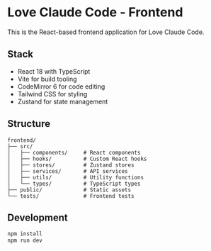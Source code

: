 # Love Claude Code - Frontend

This is the React-based frontend application for Love Claude Code.

## Stack

- React 18 with TypeScript
- Vite for build tooling
- CodeMirror 6 for code editing
- Tailwind CSS for styling
- Zustand for state management

## Structure

```
frontend/
├── src/
│   ├── components/     # React components
│   ├── hooks/          # Custom React hooks
│   ├── stores/         # Zustand stores
│   ├── services/       # API services
│   ├── utils/          # Utility functions
│   └── types/          # TypeScript types
├── public/             # Static assets
└── tests/              # Frontend tests
```

## Development

```bash
npm install
npm run dev
```